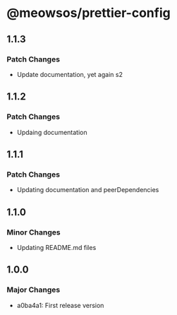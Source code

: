 # @meowsos/prettier-config

## 1.1.3

### Patch Changes

- Update documentation, yet again s2

## 1.1.2

### Patch Changes

- Updaing documentation

## 1.1.1

### Patch Changes

- Updating documentation and peerDependencies

## 1.1.0

### Minor Changes

- Updating README.md files

## 1.0.0

### Major Changes

- a0ba4a1: First release version
